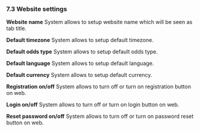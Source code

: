 ### 7.3 Website settings

**Website name**
System allows to setup website name which will be seen as tab title.

**Default timezone**
System allows to setup default timezone.

**Default odds type**
System allows to setup default odds type.

**Default language**
System allows to setup default language.

**Default currency**
System allows to setup default currency.

**Registration on/off**
System allows to turn off or turn on registration button on web.

**Login on/off**
System allows to turn off or turn on login button on web.

**Reset password on/off**
System allows to turn off or turn on password reset button on web.
